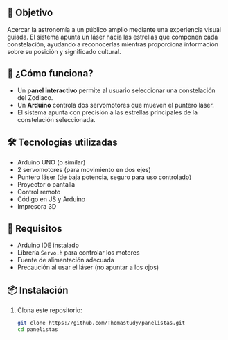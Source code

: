 ## 🎯 Objetivo

Acercar la astronomía a un público amplio mediante una experiencia visual guiada. El sistema apunta un láser hacia las estrellas que componen cada constelación, ayudando a reconocerlas mientras proporciona información sobre su posición y significado cultural.

## 🧠 ¿Cómo funciona?

- Un **panel interactivo** permite al usuario seleccionar una constelación del Zodiaco.
- Un **Arduino** controla dos servomotores que mueven el puntero láser.
- El sistema apunta con precisión a las estrellas principales de la constelación seleccionada.

## 🛠️ Tecnologías utilizadas

- Arduino UNO (o similar)
- 2 servomotores (para movimiento en dos ejes)
- Puntero láser (de baja potencia, seguro para uso controlado)
- Proyector o pantalla
- Control remoto
- Código en JS y Arduino
- Impresora 3D

## 🔌 Requisitos

- Arduino IDE instalado
- Librería `Servo.h` para controlar los motores
- Fuente de alimentación adecuada
- Precaución al usar el láser (no apuntar a los ojos)

## 📦 Instalación

1. Clona este repositorio:

   ```bash
   git clone https://github.com/Thomastudy/panelistas.git
   cd panelistas
